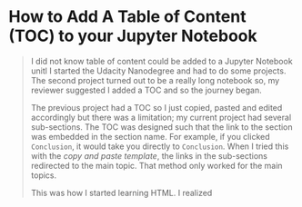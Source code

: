 # How to Add A Table of Content (TOC) to your Jupyter Notebook

> I did not know table of content could be added to a Jupyter Notebook unitl I started the Udacity Nanodegree and had to do some projects. The second project turned out to be a really long notebook so, my reviewer suggested I added a TOC and so the journey began.
>
> The previous project had a TOC so I just copied, pasted and edited accordingly but there was a limitation; my current project had several sub-sections. The TOC was designed such that the link to the section was embedded in the section name. For example, if you clicked `Conclusion`, it would take you directly to `Conclusion`. When I tried this with the *copy and paste template*, the links in the sub-sections redirected to the main topic. That method only worked for the main topics.
> 
> This was how I started learning HTML. I realized  


